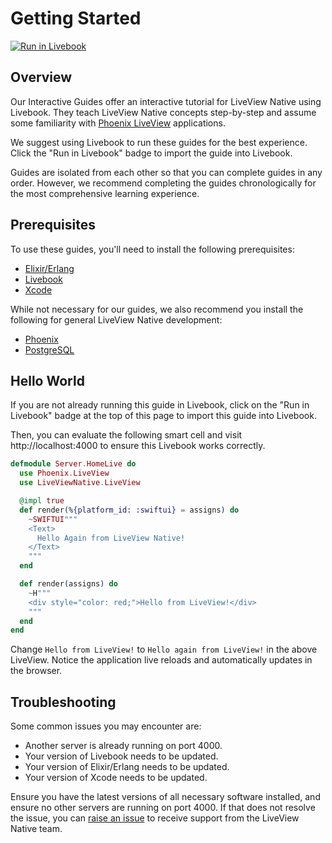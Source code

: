 # Getting Started

[![Run in Livebook](https://livebook.dev/badge/v1/blue.svg)](https://livebook.dev/run?url=https%3A%2F%2Fraw.githubusercontent.com%2Fliveview-native%2Flive_view_native%2Fmain%2Fguides%2Fnotebooks%getting-started.livemd)
## Overview

Our Interactive Guides offer an interactive tutorial for LiveView Native using Livebook. They teach LiveView Native concepts step-by-step and assume some familiarity with [Phoenix LiveView](https://hexdocs.pm/phoenix_live_view/Phoenix.LiveView.html) applications.

We suggest using Livebook to run these guides for the best experience. Click the "Run in Livebook" badge to import the guide into Livebook.

Guides are isolated from each other so that you can complete guides in any order. However, we recommend completing the guides chronologically for the most comprehensive learning experience.

## Prerequisites

To use these guides, you'll need to install the following prerequisites:

* [Elixir/Erlang](https://elixir-lang.org/install.html)
* [Livebook](https://livebook.dev/)
* [Xcode](https://developer.apple.com/xcode/)

While not necessary for our guides, we also recommend you install the following for general LiveView Native development:

* [Phoenix](https://hexdocs.pm/phoenix/installation.html)
* [PostgreSQL](https://www.postgresql.org/download/)

## Hello World

If you are not already running this guide in Livebook, click on the "Run in Livebook" badge at the top of this page to import this guide into Livebook.

Then, you can evaluate the following smart cell and visit http://localhost:4000 to ensure this Livebook works correctly.

<!-- livebook:{"attrs":{"action":":index","code":"defmodule Server.HomeLive do\n  use Phoenix.LiveView\n  use LiveViewNative.LiveView\n\n  @impl true\n  def render(%{platform_id: :swiftui} = assigns) do\n    ~SWIFTUI\"\"\"\n    <Text>\n      Hello Again from LiveView Native!\n    </Text>\n    \"\"\"\n  end\n\n  def render(assigns) do\n    ~H\"\"\"\n    <div style=\"color: red;\">Hello from LiveView!</div>\n    \"\"\"\n  end\nend","path":"/"},"chunks":[[0,109],[111,350],[463,45],[510,49]],"kind":"Elixir.KinoLiveViewNative","livebook_object":"smart_cell"} -->

```elixir
defmodule Server.HomeLive do
  use Phoenix.LiveView
  use LiveViewNative.LiveView

  @impl true
  def render(%{platform_id: :swiftui} = assigns) do
    ~SWIFTUI"""
    <Text>
      Hello Again from LiveView Native!
    </Text>
    """
  end

  def render(assigns) do
    ~H"""
    <div style="color: red;">Hello from LiveView!</div>
    """
  end
end
```

Change `Hello from LiveView!` to `Hello again from LiveView!` in the above LiveView. Notice the application live reloads and automatically updates in the browser.

## Troubleshooting

Some common issues you may encounter are:

* Another server is already running on port 4000.
* Your version of Livebook needs to be updated.
* Your version of Elixir/Erlang needs to be updated.
* Your version of Xcode needs to be updated.

Ensure you have the latest versions of all necessary software installed, and ensure no other servers are running on port 4000.
If that does not resolve the issue, you can [raise an issue](https://github.com/liveview-native/live_view_native/issues/new) to receive support from the LiveView Native team.

